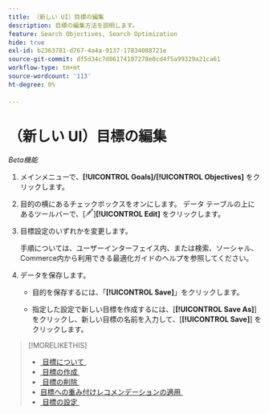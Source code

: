 ```yaml
---
title: （新しい UI）目標の編集
description: 目標の編集方法を説明します。
feature: Search Objectives, Search Optimization
hide: true
exl-id: b2363781-d767-4a4a-9137-17834088721e
source-git-commit: df5d34c7d86174107278e0cd4f5a99329a21ca61
workflow-type: tm+mt
source-wordcount: '113'
ht-degree: 0%

---
```


# （新しい UI）目標の編集

*Beta機能*

1. メインメニューで、**[!UICONTROL Goals]/[!UICONTROL Objectives]** をクリックします。

1. 目的の横にあるチェックボックスをオンにします。 データ テーブルの上にあるツールバーで、[![&#x200B; 編集 &#x200B;](/help/search-social-commerce/assets/edit.png " 編集 ")]&#x200B;**[!UICONTROL Edit]** をクリックします。

1. 目標設定のいずれかを変更します。

   手順については、ユーザーインターフェイス内、または検索、ソーシャル、Commerce内から利用できる最適化ガイドのヘルプを参照してください。

1. データを保存します。

   * 目的を保存するには、「**[!UICONTROL Save]**」をクリックします。

   * 指定した設定で新しい目標を作成するには、[**[!UICONTROL Save As]**] をクリックし、新しい目標の名前を入力して、[**[!UICONTROL Save]**] をクリックします。

>[!MORELIKETHIS]
>
>* [&#x200B; 目標について &#x200B;](objective-about.md)
>* [&#x200B; 目標の作成 &#x200B;](objective-create.md)
>* [&#x200B; 目標の削除 &#x200B;](objective-delete.md)
>* [&#x200B; 目標への重み付けレコメンデーションの適用 &#x200B;](objective-apply-weight-recommendations.md)
>* [&#x200B; 目標の設定 &#x200B;](objective-settings.md)
